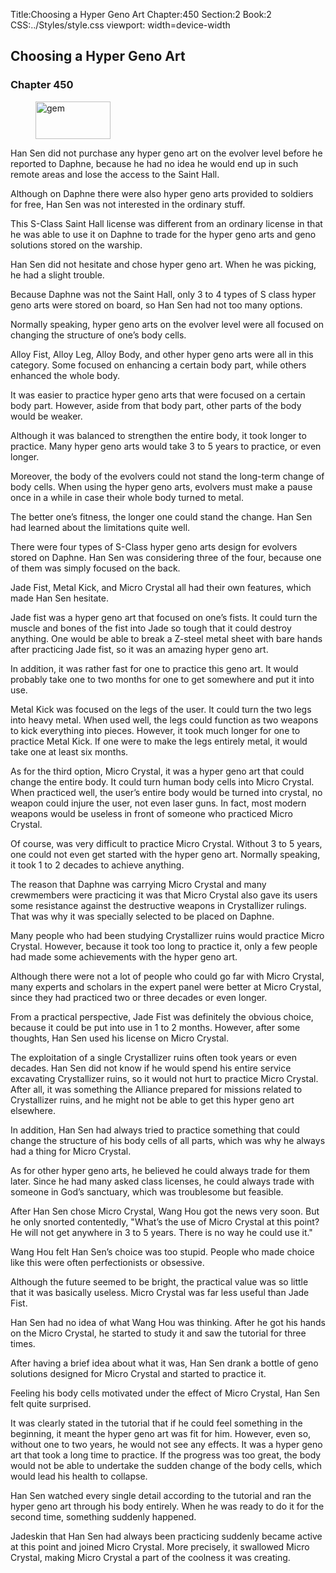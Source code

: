 Title:Choosing a Hyper Geno Art 
Chapter:450 
Section:2 
Book:2 
CSS:../Styles/style.css 
viewport: width=device-width
  
## Choosing a Hyper Geno Art
### Chapter 450 
<figure>
	<img src="../Images/gem.gif" alt="gem" id="gem" width="120" height="60" />
</figure>
  

  
  Han Sen did not purchase any hyper geno art on the evolver level before he reported to Daphne, because he had no idea he would end up in such remote areas and lose the access to the Saint Hall.

Although on Daphne there were also hyper geno arts provided to soldiers for free, Han Sen was not interested in the ordinary stuff.

This S-Class Saint Hall license was different from an ordinary license in that he was able to use it on Daphne to trade for the hyper geno arts and geno solutions stored on the warship.

Han Sen did not hesitate and chose hyper geno art. When he was picking, he had a slight trouble.

Because Daphne was not the Saint Hall, only 3 to 4 types of S class hyper geno arts were stored on board, so Han Sen had not too many options.

Normally speaking, hyper geno arts on the evolver level were all focused on changing the structure of one’s body cells.

Alloy Fist, Alloy Leg, Alloy Body, and other hyper geno arts were all in this category. Some focused on enhancing a certain body part, while others enhanced the whole body.

It was easier to practice hyper geno arts that were focused on a certain body part. However, aside from that body part, other parts of the body would be weaker.

Although it was balanced to strengthen the entire body, it took longer to practice. Many hyper geno arts would take 3 to 5 years to practice, or even longer.

Moreover, the body of the evolvers could not stand the long-term change of body cells. When using the hyper geno arts, evolvers must make a pause once in a while in case their whole body turned to metal.

The better one’s fitness, the longer one could stand the change. Han Sen had learned about the limitations quite well.

There were four types of S-Class hyper geno arts design for evolvers stored on Daphne. Han Sen was considering three of the four, because one of them was simply focused on the back.

Jade Fist, Metal Kick, and Micro Crystal all had their own features, which made Han Sen hesitate.

Jade fist was a hyper geno art that focused on one’s fists. It could turn the muscle and bones of the fist into Jade so tough that it could destroy anything. One would be able to break a Z-steel metal sheet with bare hands after practicing Jade fist, so it was an amazing hyper geno art.

In addition, it was rather fast for one to practice this geno art. It would probably take one to two months for one to get somewhere and put it into use.

Metal Kick was focused on the legs of the user. It could turn the two legs into heavy metal. When used well, the legs could function as two weapons to kick everything into pieces. However, it took much longer for one to practice Metal Kick. If one were to make the legs entirely metal, it would take one at least six months.

As for the third option, Micro Crystal, it was a hyper geno art that could change the entire body. It could turn human body cells into Micro Crystal. When practiced well, the user’s entire body would be turned into crystal, no weapon could injure the user, not even laser guns. In fact, most modern weapons would be useless in front of someone who practiced Micro Crystal.

Of course, was very difficult to practice Micro Crystal. Without 3 to 5 years, one could not even get started with the hyper geno art. Normally speaking, it took 1 to 2 decades to achieve anything.

The reason that Daphne was carrying Micro Crystal and many crewmembers were practicing it was that Micro Crystal also gave its users some resistance against the destructive weapons in Crystallizer rulings. That was why it was specially selected to be placed on Daphne.

Many people who had been studying Crystallizer ruins would practice Micro Crystal. However, because it took too long to practice it, only a few people had made some achievements with the hyper geno art.

Although there were not a lot of people who could go far with Micro Crystal, many experts and scholars in the expert panel were better at Micro Crystal, since they had practiced two or three decades or even longer.

From a practical perspective, Jade Fist was definitely the obvious choice, because it could be put into use in 1 to 2 months. However, after some thoughts, Han Sen used his license on Micro Crystal.

The exploitation of a single Crystallizer ruins often took years or even decades. Han Sen did not know if he would spend his entire service excavating Crystallizer ruins, so it would not hurt to practice Micro Crystal. After all, it was something the Alliance prepared for missions related to Crystallizer ruins, and he might not be able to get this hyper geno art elsewhere.

In addition, Han Sen had always tried to practice something that could change the structure of his body cells of all parts, which was why he always had a thing for Micro Crystal.

As for other hyper geno arts, he believed he could always trade for them later. Since he had many asked class licenses, he could always trade with someone in God’s sanctuary, which was troublesome but feasible.

After Han Sen chose Micro Crystal, Wang Hou got the news very soon. But he only snorted contentedly, "What’s the use of Micro Crystal at this point? He will not get anywhere in 3 to 5 years. There is no way he could use it."

Wang Hou felt Han Sen’s choice was too stupid. People who made choice like this were often perfectionists or obsessive.

Although the future seemed to be bright, the practical value was so little that it was basically useless. Micro Crystal was far less useful than Jade Fist.

Han Sen had no idea of what Wang Hou was thinking. After he got his hands on the Micro Crystal, he started to study it and saw the tutorial for three times.

After having a brief idea about what it was, Han Sen drank a bottle of geno solutions designed for Micro Crystal and started to practice it.

Feeling his body cells motivated under the effect of Micro Crystal, Han Sen felt quite surprised.

It was clearly stated in the tutorial that if he could feel something in the beginning, it meant the hyper geno art was fit for him. However, even so, without one to two years, he would not see any effects. It was a hyper geno art that took a long time to practice. If the progress was too great, the body would not be able to undertake the sudden change of the body cells, which would lead his health to collapse.

Han Sen watched every single detail according to the tutorial and ran the hyper geno art through his body entirely. When he was ready to do it for the second time, something suddenly happened.

Jadeskin that Han Sen had always been practicing suddenly became active at this point and joined Micro Crystal. More precisely, it swallowed Micro Crystal, making Micro Crystal a part of the coolness it was creating.
